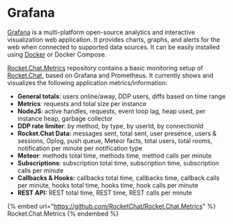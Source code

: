 # Grafana

[Grafana](https://github.com/grafana/grafana) is a multi-platform open-source analytics and interactive visualization web application. It provides charts, graphs, and alerts for the web when connected to supported data sources. It can be easily installed using [Docker](https://en.wikipedia.org/wiki/Docker\_\(software\)) or Docker Compose.

[Rocket.Chat.Metrics](https://github.com/RocketChat/Rocket.Chat.Metrics) repository contains a basic monitoring setup of [Rocket.Chat](https://github.com/RocketChat/Rocket.Chat), based on Grafana and Prometheus. It currently shows and visualizes the following application metrics/information:

* **General totals**: users online/away, DDP users, diffs based on time range
* **Metrics**: requests and total size per instance
* **NodeJS**: active handles, requests, event loop lag, heap used, per instance heap, garbage collector
* **DDP rate limiter**: by method, by type, by userId, by connectionId
* **Rocket.Chat Data:** messages sent, total sent, user presence, users & sessions, Oplog, push queue, Meteor facts, total users, total rooms, notification per minute per notification type
* **Meteor**: methods total time, methods time, method calls per minute
* **Subscriptions**: subscription total time, subscription time, subscription calls per minute
* **Callbacks & Hooks:** callbacks total time, callbacks time, callback calls per minute, hooks total time, hooks time, hook calls per minute
* **REST API:** REST total time, REST time, REST calls per minute

{% embed url="https://github.com/RocketChat/Rocket.Chat.Metrics" %}
Rocket.Chat.Metrics
{% endembed %}

